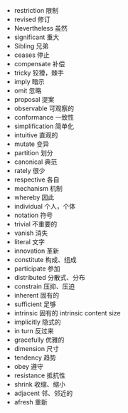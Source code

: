 - restriction 限制
- revised 修订
- Nevertheless 虽然
- significant 重大
- Sibling 兄弟
- ceases 停止
- compensate 补偿
- tricky 狡猾，棘手
- imply 暗示
- omit 忽略
- proposal 提案
- observable 可观察的
- conformance 一致性
- simplification 简单化 
- intuitive 直观的 
- mutate 变异 
- partition 划分 
- canonical 典范 
- rately 很少 
- respective 各自 
- mechanism 机制 
- whereby 因此 
- individual 个人，个体
- notation 符号 
- trivial 不重要的 
- vanish 消失 
- literal 文字 
- innovation 革新
- constitute 构成、组成
- participate 参加 
- distributed 分散式、分布
- constrain 压抑、压迫
- inherent 固有的
- sufficient 足够
- intrinsic 固有的  intrinsic content size 
- implicitly 隐式的
- in turn 反过来
- gracefully 优雅的
- dimension 尺寸
- tendency 趋势 
- obey 遵守 
- resistance 抵抗性
- shrink 收缩、缩小
- adjacent 邻、邻近的
- afresh 重新



























